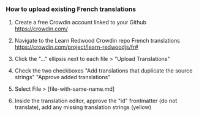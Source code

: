 ### How to upload existing French translations

1. Create a free Crowdin account linked to your Github
   https://crowdin.com/

2. Navigate to the Learn Redwood Crowdin repo French translations
   https://crowdin.com/project/learn-redwoodjs/fr#

3. Click the "..." ellipsis next to each file > "Upload Translations"

4. Check the two checkboxes
   "Add translations that duplicate the source strings"
   "Approve added translations"

5. Select File > [file-with-same-name.md]

6. Inside the translation editor, approve the "id" frontmatter (do not translate), add any missing translation strings (yellow)
